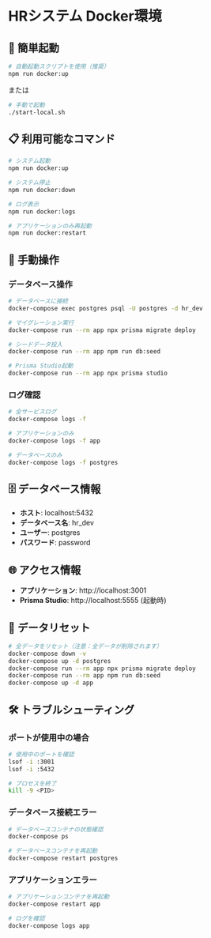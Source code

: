 # HRシステム Docker環境

## 🚀 簡単起動

```bash
# 自動起動スクリプトを使用（推奨）
npm run docker:up
```

または

```bash
# 手動で起動
./start-local.sh
```

## 📋 利用可能なコマンド

```bash
# システム起動
npm run docker:up

# システム停止
npm run docker:down

# ログ表示
npm run docker:logs

# アプリケーションのみ再起動
npm run docker:restart
```

## 🔧 手動操作

### データベース操作
```bash
# データベースに接続
docker-compose exec postgres psql -U postgres -d hr_dev

# マイグレーション実行
docker-compose run --rm app npx prisma migrate deploy

# シードデータ投入
docker-compose run --rm app npm run db:seed

# Prisma Studio起動
docker-compose run --rm app npx prisma studio
```

### ログ確認
```bash
# 全サービスログ
docker-compose logs -f

# アプリケーションのみ
docker-compose logs -f app

# データベースのみ
docker-compose logs -f postgres
```

## 🗄️ データベース情報

- **ホスト**: localhost:5432
- **データベース名**: hr_dev
- **ユーザー**: postgres
- **パスワード**: password

## 🌐 アクセス情報

- **アプリケーション**: http://localhost:3001
- **Prisma Studio**: http://localhost:5555 (起動時)

## 🔄 データリセット

```bash
# 全データをリセット（注意：全データが削除されます）
docker-compose down -v
docker-compose up -d postgres
docker-compose run --rm app npx prisma migrate deploy
docker-compose run --rm app npm run db:seed
docker-compose up -d app
```

## 🛠️ トラブルシューティング

### ポートが使用中の場合
```bash
# 使用中のポートを確認
lsof -i :3001
lsof -i :5432

# プロセスを終了
kill -9 <PID>
```

### データベース接続エラー
```bash
# データベースコンテナの状態確認
docker-compose ps

# データベースコンテナを再起動
docker-compose restart postgres
```

### アプリケーションエラー
```bash
# アプリケーションコンテナを再起動
docker-compose restart app

# ログを確認
docker-compose logs app
```
